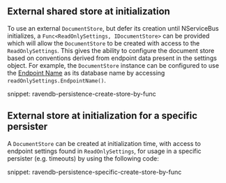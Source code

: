 ## External shared store at initialization

To use an external `DocumentStore`, but defer its creation until NServiceBus initializes, a `Func<ReadOnlySettings, IDocumentStore>` can be provided which will allow the `DocumentStore` to be created with access to the `ReadOnlySettings`. This gives the ability to configure the document store based on conventions derived from endpoint data present in the settings object. For example, the `DocumentStore` instance can be configured to use the [Endpoint Name](/nservicebus/endpoints/specify-endpoint-name.md) as its database name by accessing `readOnlySettings.EndpointName()`.

snippet: ravendb-persistence-create-store-by-func


## External store at initialization for a specific persister

A `DocumentStore` can be created at initialization time, with access to endpoint settings found in `ReadOnlySettings`, for usage in a specific persister (e.g. timeouts) by using the following code:

snippet: ravendb-persistence-specific-create-store-by-func